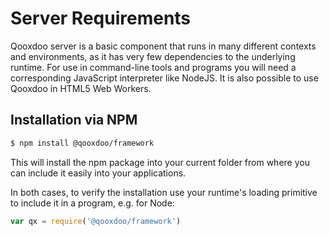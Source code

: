 # Server Requirements

Qooxdoo server is a basic component that runs in many different contexts and
environments, as it has very few dependencies to the underlying runtime. For use
in command-line tools and programs you will need a corresponding JavaScript
interpreter like NodeJS. It is also possible to use Qooxdoo in HTML5 Web
Workers.

## Installation via NPM

```bash
$ npm install @qooxdoo/framework
```

This will install the npm package into your current folder from where you can
include it easily into your applications.

In both cases, to verify the installation use your runtime's loading primitive
to include it in a program, e.g. for Node:

```javascript
var qx = require('@qooxdoo/framework')
```
